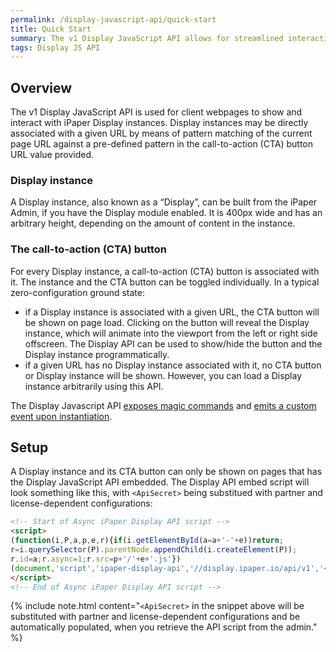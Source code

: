 ```yaml
---
permalink: /display-javascript-api/quick-start
title: Quick Start
summary: The v1 Display JavaScript API allows for streamlined interaction a Display instance
tags: Display JS API
---
```


## Overview

The v1 Display JavaScript API is used for client webpages to show and interact with iPaper Display instances. Display instances may be directly associated with a given URL by means of pattern matching of the current page URL against a pre-defined pattern in the call-to-action (CTA) button URL value provided.

### Display instance

A Display instance, also known as a &ldquo;Display&rdquo;, can be built from the iPaper Admin, if you have the Display module enabled. It is 400px wide and has an arbitrary height, depending on the amount of content in the instance.

### The call-to-action (CTA) button
For every Display instance, a call-to-action (CTA) button is associated with it. The instance and the CTA button can be toggled individually. In a typical zero-configuration ground state:

* if a Display instance is associated with a given URL, the CTA button will be shown on page load. Clicking on the button will reveal the Display instance, which will animate into the viewport from the left or right side offscreen. The Display API can be used to show/hide the button and the Display instance programmatically.
* if a given URL has no Display instance associated with it, no CTA button or Display instance will be shown. However, you can load a Display instance arbitrarily using this API.

The Display Javascript API [exposes magic commands](/display-javascript-api/commands) and [emits a custom event upon instantiation](/display-javascript-api/events).

## Setup

A Display instance and its CTA button can only be shown on pages that has the Display JavaScript API embedded. The Display API embed script will look something like this, with `<ApiSecret>` being substitued with partner and license-dependent configurations:

```html
<!-- Start of Async iPaper Display API script -->
<script>
(function(i,P,a,p,e,r){if(i.getElementById(a=a+'-'+e))return;
r=i.querySelector(P).parentNode.appendChild(i.createElement(P));
r.id=a;r.async=1;r.src=p+'/'+e+'.js'})
(document,'script','ipaper-display-api','//display.ipaper.io/api/v1','<ApiSecret>');
</script>
<!-- End of Async iPaper Display API script -->
```

{% include note.html content="`<ApiSecret>` in the snippet above will be substituted with partner and license-dependent configurations and be automatically populated, when you retrieve the API script from the admin." %}
